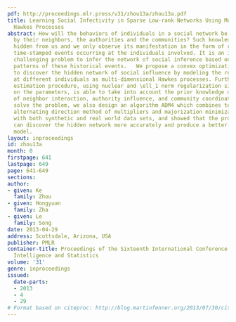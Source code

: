 ```yaml
---
pdf: http://proceedings.mlr.press/v31/zhou13a/zhou13a.pdf
title: Learning Social Infectivity in Sparse Low-rank Networks Using Multi-dimensional
  Hawkes Processes
abstract: How will the behaviors of individuals in a social network be influenced
  by their neighbors, the authorities and the communities? Such knowledge is often
  hidden from us and we only observe its manifestation in the form of recurrent and
  time-stamped events occurring at the individuals involved. It is an important yet
  challenging problem to infer the network of social inference based on the temporal
  patterns of these historical events.   We propose a convex optimization approach
  to discover the hidden network of social influence by modeling the recurrent events
  at different individuals as multi-dimensional Hawkes processes. Furthermore, our
  estimation procedure, using nuclear and \ell_1 norm regularization simultaneously
  on the parameters, is able to take into account the prior knowledge of the presence
  of neighbor interaction, authority influence, and community coordination. To efficiently
  solve the problem, we also design an algorithm ADM4 which combines techniques of
  alternating direction method of multipliers and majorization minimization. We experimented
  with both synthetic and real world data sets, and showed that the proposed method
  can discover the hidden network more accurately and produce a better predictive
  model.
layout: inproceedings
id: zhou13a
month: 0
firstpage: 641
lastpage: 649
page: 641-649
sections: 
author:
- given: Ke
  family: Zhou
- given: Hongyuan
  family: Zha
- given: Le
  family: Song
date: 2013-04-29
address: Scottsdale, Arizona, USA
publisher: PMLR
container-title: Proceedings of the Sixteenth International Conference on Artificial
  Intelligence and Statistics
volume: '31'
genre: inproceedings
issued:
  date-parts:
  - 2013
  - 4
  - 29
# Format based on citeproc: http://blog.martinfenner.org/2013/07/30/citeproc-yaml-for-bibliographies/
---
```

